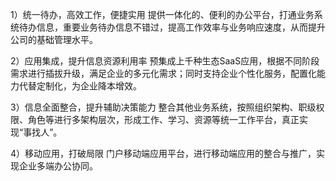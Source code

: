 1）统一待办，高效工作，便捷实用
提供一体化的、便利的办公平台，打通业务系统待办信息，重要业务待办信息不错过，提高工作效率与业务响应速度，从而提升公司的基础管理水平。

2）应用集成，提升信息资源利用率
预集成上千种生态SaaS应用，根据不同阶段需求进行插拔升级，满足企业的多元化需求；同时支持企业个性化服务，配置化能力代替定制化，为企业降本增效。

3）信息全面整合，提升辅助决策能力
整合其他业务系统，按照组织架构、职级权限、角色等进行多架构层次，形成工作、学习、资源等统一工作平台，真正实现“事找人”。

4）移动应用，打破局限
门户移动端应用平台，进行移动端应用的整合与推广，实现企业多端办公协同。

